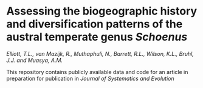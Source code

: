# Assessing the biogeographic history and diversification patterns of the austral temperate genus _Schoenus_

_Elliott, T.L., van Mazijk, R., Muthaphuli, N., Barrett, R.L., Wilson, K.L., Bruhl, J.J. and Muasya, A.M._

This repository contains publicly available data and code for an article in preparation for publication in _Journal of Systematics and Evolution_
